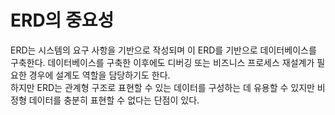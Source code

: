 # ERD의 중요성
ERD는 시스템의 요구 사항을 기반으로 작성되며 이 ERD를 기반으로 데이터베이스를 구축한다. 데이터베이스를 구축한 이후에도 디버깅 또는 비즈니스 프로세스 재설계가 필요한 경우에 설계도 역할을 담당하기도 한다.<br/>
하지만 ERD는 관계형 구조로 표현할 수 있는 데이터를 구성하는 데 유용할 수 있지만 비정형 데이터를 충분히 표현할 수 없다는 단점이 있다.